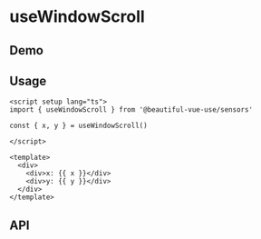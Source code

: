 # useWindowScroll

## Demo

## Usage

```vue
<script setup lang="ts">
import { useWindowScroll } from '@beautiful-vue-use/sensors'

const { x, y } = useWindowScroll()

</script>

<template>
  <div>
    <div>x: {{ x }}</div>
    <div>y: {{ y }}</div>
  </div>
</template>

```

## API
